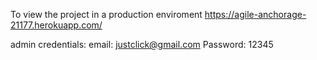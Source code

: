 To view the project in a production enviroment
https://agile-anchorage-21177.herokuapp.com/

admin credentials:
email: justclick@gmail.com
Password: 12345
